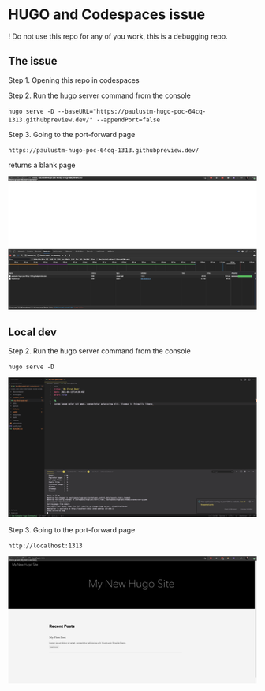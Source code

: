 # HUGO and Codespaces issue

! Do not use this repo for any of you work, this is a debugging repo.

## The issue

Step 1. Opening this repo in codespaces

Step 2. Run the hugo server command from the console

`hugo serve -D --baseURL="https://paulustm-hugo-poc-64cq-1313.githubpreview.dev/" --appendPort=false`

Step 3. Going to the port-forward page

`https://paulustm-hugo-poc-64cq-1313.githubpreview.dev/`

returns a blank page

![alt](pictures/blank-page.png)

## Local dev

Step 2. Run the hugo server command from the console

`hugo serve -D`

![alt](pictures/vscode-terminal.png)

Step 3. Going to the port-forward page

`http://localhost:1313`

![alt](pictures/local.png)